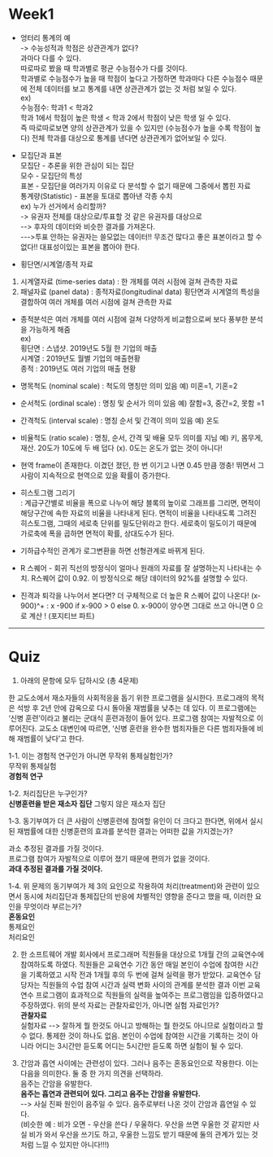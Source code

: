 # Week1

* 엉터리 통계의 예<br>
-> 수능성적과 학점은 상관관계가 없다?<br>
과마다 다를 수 있다.<br>
따로따로 봤을 때 학과별로 평균 수능점수가 다를 것이다.<br>
학과별로 수능점수가 높을 때 학점이 높다고 가정하면
학과마다 다른 수능점수 때문에 전체 데이터를 보고 통계를 내면 상관관계가 없는 것 처럼 보일 수 있다.<br>
ex)<br> 
수능점수: 학과1 < 학과2<br>
학과 1에서 학점이 높은 학생 < 학과 2에서 학점이 낮은 학생
일 수 있다.<br>
즉 따로따로보면 양의 상관관계가 있을 수 있지만 (수능점수가 높을 수록 학점이 높다) 전체 학과를 대상으로 통계를 낸다면 상관관계가 없어보일 수 있다.


* 모집단과 표본<br>
모집단 - 추론을 위한 관심이 되는 집단<br>
모수 - 모집단의 특성<br>
표본 - 모집단을 여러가지 이유로 다 분석할 수 없기 때문에 그중에서 뽑힌 자료<br>
통계량(Statistic) - 표본을 토대로 뽑아낸 각종 수치<br>
ex) 누가 선거에서 승리할까? <br>
-> 유권자 전체를 대상으로/투표할 것 같은 유권자를 대상으로<br> 
--> 후자의 데이터와 비슷한 결과를 가져온다.<br>
--->투표 안하는 유권자는 쓸모없는 데이터!! 무조건 많다고 좋은 표본이라고 할 수 없다!! 대표성이있는 표본을 뽑아야 한다.

* 횡단면/시계열/종적 자료
1. 시계열자료 (time-series data) : 한 개체를 여러 시점에 걸쳐 관측한 자료
2. 패널자료 (panel data) 
: 종적자료(longitudinal data)
  횡단면과 시계열의 특성을 결합하여 여러 개체를 여러 시점에 걸쳐 관측한 자료
  * 종적분석은 여러 개체를 여러 시점에 걸쳐 다양하게 비교함으로써 보다 풍부한 분석을 가능하게 해줌<br>
ex)<br>
횡단면 : 스냅샷. 2019년도 5월 한 기업의 매출<br>
시계열 : 2019년도 월별 기업의 매출현황<br>
종적 : 2019년도 여러 기업의 매출 현황

* 명목척도 (nominal scale) : 척도의 명칭만 의미 있음 예) 미혼=1, 기혼=2
* 순서척도 (ordinal scale) : 명칭 및 순서가 의미 있음 예) 잘함=3, 중간=2, 못함 =1
* 간격척도 (interval scale) : 명칭 순서 및 간격이 의미 있음 예) 온도
* 비율척도 (ratio scale) : 명칭, 순서, 간격 및 배율 모두 의미를 지님 예) 키, 몸무게, 재산. 20도가 10도에 두 배 덥다 (x). 0도는 온도가 없는 것이 아니다!

* 현역 frame이 존재한다. 이겼던 졌던, 한 번 이기고 나면 0.45 만큼 껑충! 뛰면서 그 사람이 지속적으로 현역으로 있을 확률이 증가한다.<br>

* 히스토그램 그리기<br>
: 계급구간별로 비율을 폭으로 나누어 해당 블록의 높이로 그래프를 그리면, 면적이 해당구간에 속한 자료의 비율을 나타내게 된다. 면적이 비율을 나타내도록 그려진 히스토그램, 그때의 세로축 단위를 밀도단위라고 한다. 세로축이 밀도이기 때문에 가로축에 폭을 곱하면 면적이 확률, 상대도수가 된다. 

* 기하급수적인 관계가 로그변환을 하면 선형관계로 바뀌게 된다.

* R 스퀘어 - 회귀 직선의 방정식이 얼마나 원래의 자료를 잘 설명하는지 나타내는 수치. R스퀘어 값이 0.92. 이 방정식으로 해당 데이터의 92%를 설명할 수 있다.

* 진격과 퇴각을 나누어서 본다면? 더 구체적으로 더 높은 R 스퀘어 값이 나온다!
(x-900)^+ : x -900 if x-900 > 0 else 0. x-900이 양수면 그대로 쓰고 아니면 0 으로 계산 ! (포지티브 파트)
---
# Quiz 

1. 아래의 문항에 모두 답하시오 (총 4문제)

한 교도소에서 재소자들의 사회적응을 돕기 위한 프로그램을 실시한다. 프로그래의 목적은 석방 후 2년 안에 감옥으로 다시 돌아올 재범률을 낮추는 데 있다. 이 프로그램에는 ‘신병 훈련’이라고 불리는 군대식 훈련과정이 들어 있다. 프로그램 참여는 자발적으로 이루어진다. 교도소 대변인에 따르면, ‘신병 훈련을 완수한 범죄자들은 다른 범죄자들에 비해 재범률이 낮다’고 한다.


1-1. 이는 경험적 연구인가 아니면 무작위 통제실험인가?<br>
무작위 통제실험<br>
__경험적 연구__

1-2. 처리집단은 누구인가?<br>
__신병훈련을 받은 재소자 집단__
그렇지 않은 재소자 집단

1-3. 동기부여가 더 큰 사람이 신병훈련에 참여할 유인이 더 크다고 한다면, 위에서 실시된 재범률에 대한 신병훈련의 효과를 분석한 결과는 어떠한 값을 가지겠는가?

과소 추정된 결과를 가질 것이다.<br>
프로그램 참여가 자발적으로 이루어 졌기 때문에 편의가 없을 것이다.<br>
__과대 추정된 결과를 가질 것이다.__<br>

1-4. 위 문제의 동기부여가 제 3의 요인으로 작용하여 처리(treatment)와 관련이 있으면서 동시에 처리집단과 통제집단의 반응에 차별적인 영향을 준다고 했을 때, 이러한 요인을 무엇이라 부르는가?<br>
__혼동요인__<br>
통제요인<br>
처리요인


2. 한 소프트웨어 개발 회사에서 프로그래머 직원들을 대상으로 1개월 간의 교육연수에 참여하도록 하였다. 직원들은 교육연수 기간 동안 매일 본인이 수업에 참여한 시간을 기록하였고 시작 전과 1개월 후의 두 번에 걸쳐 실력을 평가 받았다. 교육연수 담당자는 직원들의 수업 참여 시간과 실력 변화 사이의 관계를 분석한 결과 이번 교육연수 프로그램이 효과적으로 직원들의 실력을 높여주는 프로그램임을 입증하였다고 주장하였다. 위의 분석 자료는 관찰자료인가, 아니면 실험 자료인가?<br>
__관찰자료__ <br>
실험자료
--> 잘하게 뭘 한것도 아니고 방해하는 뭘 한것도 아니므로 실험이라고 할 수 없다. 통제한 것이 하나도 없음.
본인이 수업에 참여한 시간을 기록하는 것이 아니라 어디는 3시간만 듣도록 어디는 5시간만 듣도록 하면 실험이 될 수 있다.


3. 간암과 흡연 사이에는 관련성이 있다. 그러나 음주는 혼동요인으로 작용한다. 이는 다음을 의미한다. 둘 중 한 가지 의견을 선택하라.<br>
음주는 간암을 유발한다.<br>
__음주는 흡연과 관련되어 있다. 그리고 음주는 간암을 유발한다.__<br>
--> 사실 진짜 원인이 음주일 수 있다. 음주로부터 나온 것이 간암과 흡연일 수 있다.<br>
(비슷한 예 : 비가 오면 - 우산을 쓴다 / 우울하다. 우산을 쓰면 우울한 것 같지만 사실 비가 와서 우산을 쓰기도 하고, 우울한 느낌도 받기 때문에 둘의 관계가 있는 것 처럼 느낄 수 있지만 아니다!!!)